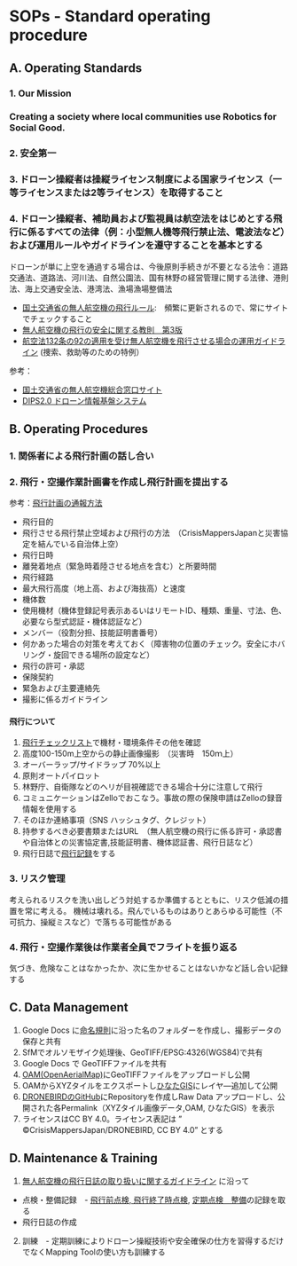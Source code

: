 # SOPs - Standard operating procedure
## A. Operating Standards
### 1. Our Mission
### Creating a society where local communities use Robotics for Social Good.
### 2. 安全第一
### 3. ドローン操縦者は操縦ライセンス制度による国家ライセンス（一等ライセンスまたは2等ライセンス）を取得すること
### 4. ドローン操縦者、補助員および監視員は航空法をはじめとする飛行に係るすべての法律（例：小型無人機等飛行禁止法、電波法など）および運用ルールやガイドラインを遵守することを基本とする
ドローンが単に上空を通過する場合は、今後原則手続きが不要となる法令：道路交通法、道路法、河川法、自然公園法、国有林野の経営管理に関する法律、港則法、海上交通安全法、港湾法、漁場漁場整備法

* [国土交通省の無人航空機の飛行ルール](https://www.mlit.go.jp/koku/koku_tk10_000003.html):　頻繁に更新されるので、常にサイトでチェックすること
* [無人航空機の飛行の安全に関する教則　第3版](https://www.mlit.go.jp/common/001602108.pdf)
* [航空法132条の92の適用を受け無人航空機を飛行させる場合の運用ガイドライン](https://www.mlit.go.jp/common/001110204.pdf) (捜索、救助等のための特例）
 
 参考：
 * [国土交通省の無人航空機総合窓口サイト](https://www.mlit.go.jp/koku/info/index.html)
 * [DIPS2.0 ドローン情報基盤システム](https://www.ossportal.dips.mlit.go.jp/portal/top/)
 
## B. Operating Procedures
### 1.  関係者による飛行計画の話し合い
### 2.  飛行・空撮作業計画書を作成し飛行計画を提出する
参考：[飛行計画の通報方法](https://www.uafpi.dips.mlit.go.jp/contents/fpl/preview/01.DIPS-Manual_FPR_JP_FlightPlanReporting.pdf)

* 飛行目的
* 飛行させる飛行禁止空域および飛行の方法　（CrisisMappersJapanと災害協定を結んでいる自治体上空）
* 飛行日時
* 離発着地点（緊急時着陸させる地点を含む）と所要時間
* 飛行経路　
* 最大飛行高度（地上高、および海抜高）と速度
* 機体数
* 使用機材（機体登録記号表示あるいはリモートID、種類、重量、寸法、色、必要なら型式認証・機体認証など）
* メンバー（役割分担、技能証明書番号）
* 何かあった場合の対策を考えておく（障害物の位置のチェック。安全にホバリング・旋回できる場所の設定など）
* 飛行の許可・承認
* 保険契約
* 緊急および主要連絡先
* 撮影に係るガイドライン
#### 飛行について
 1. [飛行チェックリスト](https://github.com/japanflyinglabs/docs4dronebirds/tree/master/checklist)で機材・環境条件その他を確認 
 2. 高度100-150m上空からの静止画像撮影　（災害時　150ｍ上）
 3. オーバーラップ/サイドラップ 70%以上
 4. 原則オートパイロット
 5. 林野庁、自衛隊などのヘリが目視確認できる場合十分に注意して飛行
 6. コミュニケーションはZelloでおこなう。事故の際の保険申請はZelloの録音情報を使用する
 7. そのほか連絡事項（SNS ハッシュタグ、クレジット）
 8. 持参するべき必要書類またはURL　（無人航空機の飛行に係る許可・承認書や自治体との災害協定書,技能証明書、機体認証書、飛行日誌など）
 9. 飛行日誌で[飛行記録](https://github.com/japanflyinglabs/docs4dronebirds/blob/master/SOPs/%E6%A7%98%E5%BC%8F1%E9%A3%9B%E8%A1%8C%E8%A8%98%E9%8C%B2.pdf)をする
### 3. リスク管理
考えられるリスクを洗い出しどう対処するか準備するとともに、リスク低減の措置を常に考える。
機械は壊れる。飛んでいるものはありとあらゆる可能性（不可抗力、操縦ミスなど）で落ちる可能性がある
### 4.  飛行・空撮作業後は作業者全員でフライトを振り返る
気づき、危険なことはなかったか、次に生かせることはないかなど話し合い記録する
## C. Data Management 
 1. Google Docs に[命名規則](https://github.com/dronebird/namingconvention4dronebird)に沿った名のフォルダーを作成し、撮影データの保存と共有
 3. SfMでオルソモザイク処理後、GeoTIFF/EPSG:4326(WGS84)で共有
 4. Google Docs で GeoTIFFファイルを共有
 5. [OAM(OpenAerialMap)](https://openaerialmap.org/)にGeoTIFFファイルをアップロードし公開
 6. OAMからXYZタイルをエクスポートし[ひなたGIS](https://hgis.pref.miyazaki.lg.jp/hinata/)にレイヤ―追加して公開
 7. [DRONEBIRDのGitHub](https://github.com/dronebird)にRepositoryを作成しRaw Data アップロードし、公開された各Permalink（XYZタイル画像データ,OAM, ひなたGIS）を表示
 8. ライセンスはCC BY 4.0。ライセンス表記は ” ©CrisisMappersJapan/DRONEBIRD, CC BY 4.0” とする
## D. Maintenance & Training
 1. [無人航空機の飛行日誌の取り扱いに関するガイドライン](https://www.mlit.go.jp/common/001599241.pdf) に沿って
   * 点検・整備記録　- [飛行前点検, 飛行終了時点検](https://github.com/japanflyinglabs/docs4dronebirds/blob/master/SOPs/%E6%A7%98%E5%BC%8F2%E6%97%A5%E5%B8%B8%E7%82%B9%E6%A4%9C.pdf), [定期点検　整備](https://github.com/japanflyinglabs/docs4dronebirds/blob/master/SOPs/%E6%A7%98%E5%BC%8F3%E7%82%B9%E6%A4%9C%E6%95%B4%E5%82%99%E8%A8%98%E9%8C%B2.pdf)の記録を取る
   * 飛行日誌の作成
 2. 訓練　- 定期訓練によりドローン操縦技術や安全確保の仕方を習得するだけでなくMapping Toolの使い方も訓練する
 
　


